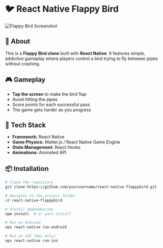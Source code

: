 # 🐦 React Native Flappy Bird  

![Flappy Bird Screenshot]([https://via.placeholder.com/1200x600.png?text=Flappy+Bird+Game](https://www.burlingtoncountytimes.com/gcdn/authoring/2014/02/07/NBCO/ghows-PA-3600dad6-bb5a-4c4a-b4d6-4e3c58c4aa81-92863afe.jpeg?width=1200&disable=upscale&format=pjpg&auto=webp))  

## 📖 About  
This is a **Flappy Bird clone** built with **React Native**. It features simple, addictive gameplay where players control a bird trying to fly between pipes without crashing.  

## 🎮 Gameplay  
- **Tap the screen** to make the bird flap  
- Avoid hitting the pipes  
- Score points for each successful pass  
- The game gets harder as you progress  

## 🎨 Tech Stack  
- **Framework:** React Native  
- **Game Physics:** Matter.js / React Native Game Engine  
- **State Management:** React Hooks  
- **Animations:** Animated API  

## 📦 Installation  

```bash
# Clone the repository
git clone https://github.com/yourusername/react-native-flappybird.git

# Navigate to the project folder
cd react-native-flappybird

# Install dependencies
npm install  # or yarn install

# Run on Android
npx react-native run-android

# Run on iOS (Mac only)
npx react-native run-ios
